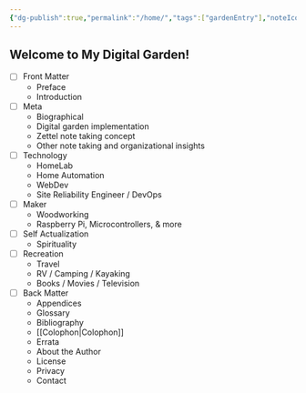```yaml
---
{"dg-publish":true,"permalink":"/home/","tags":["gardenEntry"],"noteIcon":""}
---
```



## Welcome to My Digital Garden!

- [ ] Front Matter
	- Preface
	- Introduction
- [ ] Meta
	-  Biographical
	-  Digital garden implementation
	-  Zettel note taking concept
	-  Other note taking and organizational insights
- [ ] Technology
	-  HomeLab
	-  Home Automation
	-  WebDev
	-  Site Reliability Engineer / DevOps
- [ ] Maker
	-  Woodworking
	-  Raspberry Pi, Microcontrollers, & more
- [ ] Self Actualization
	-  Spirituality
- [ ] Recreation
	-  Travel
	-  RV / Camping / Kayaking
	-  Books / Movies / Television 
- [ ] Back Matter
	- Appendices
	- Glossary
	- Bibliography
	- [[Colophon\|Colophon]]
	- Errata
	- About the Author
	- License
	- Privacy
	- Contact
